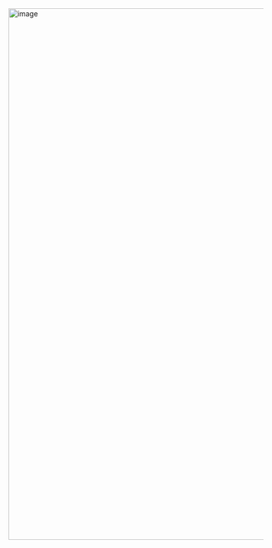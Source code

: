 <img width="1049" alt="image" src="https://github.com/annasuaareez/tictactoe/assets/114922732/76a95502-8700-4193-88ff-1282ab0884de">

